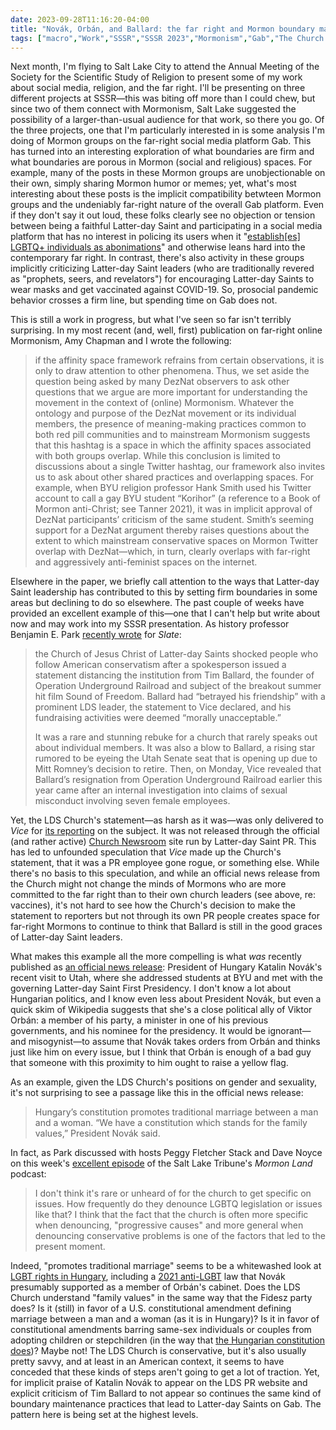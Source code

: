 ```yaml
---
date: 2023-09-28T11:16:20-04:00
title: "Novák, Orbán, and Ballard: the far right and Mormon boundary maintenance"
tags: ["macro","Work","SSSR","SSSR 2023","Mormonism","Gab","The Church of Jesus Christ of Latter-day Saints","COVID-19","far right","Amy Chapman","Tim Ballard","Benjamin E. Park","Mormon Land","Peggy Fletcher Stack","Dave Noyce","BYU"]
---
```

Next month, I'm flying to Salt Lake City to attend the Annual Meeting of the Society for the Scientific Study of Religion to present some of my work about social media, religion, and the far right. I'll be presenting on three different projects at SSSR—this was biting off more than I could chew, but since two of them connect with Mormonism, Salt Lake suggested the possibility of a larger-than-usual audience for that work, so there you go. Of the three projects, one that I'm particularly interested in is some analysis I'm doing of Mormon groups on the far-right social media platform Gab. This has turned into an interesting exploration of what boundaries are firm and what boundaries are porous in Mormon (social and religious) spaces. For example, many of the posts in these Mormon groups are unobjectionable on their own, simply sharing Mormon humor or memes; yet, what's most interesting about these posts is the implicit compatibility betwteen Mormon groups and the undeniably far-right nature of the overall Gab platform. Even if they don't say it out loud, these folks clearly see no objection or tension between being a faithful Latter-day Saint and participating in a social media platform that has no interest in policing its users when it "[establish[es] LGBTQ+ individuals as abonimations](https://spencergreenhalgh.com/work/new-publication-anti-lgbtq+-discourses-in-lgbtq+-affirming-spaces-on-gab-social/)" and otherwise leans hard into the contemporary far right. In contrast, there's also activity in these groups implicitly criticizing Latter-day Saint leaders (who are traditionally revered as "prophets, seers, and revelators") for encouraging Latter-day Saints to wear masks and get vaccinated against COVID-19. So, prosocial pandemic behavior crosses a firm line, but spending time on Gab does not.

This is still a work in progress, but what I've seen so far isn't terribly surprising. In my most recent (and, well, first) publication on far-right online Mormonism, Amy Chapman and I wrote the following: 

> if the affinity space framework refrains from certain observations, it is only to draw attention to other phenomena. Thus, we set aside the question being asked by many DezNat observers to ask other questions that we argue are more important for understanding the movement in the context of (online) Mormonism. Whatever the ontology and purpose of the DezNat movement or its individual members, the presence of meaning-making practices common to both red pill communities and to mainstream Mormonism suggests that this hashtag is a space in which the affinity spaces associated with both groups overlap. While this conclusion is limited to discussions about a single Twitter hashtag, our framework also invites us to ask about other shared practices and overlapping spaces. For example, when BYU religion professor Hank Smith used his Twitter account to call a gay BYU student “Korihor” (a reference to a Book of Mormon anti-Christ; see Tanner 2021), it was in implicit approval of DezNat participants’ criticism of the same student. Smith’s seeming support for a DezNat argument thereby raises questions about the extent to which mainstream conservative spaces on Mormon Twitter overlap with DezNat—which, in turn, clearly overlaps with far-right and aggressively anti-feminist spaces on the internet.

Elsewhere in the paper, we briefly call attention to the ways that Latter-day Saint leadership has contributed to this by setting firm boundaries in some areas but declining to do so elsewhere. The past couple of weeks have provided an excellent example of this—one that I can't help but write about now and may work into my SSSR presentation. As history professor Benjamin E. Park [recently wrote](https://slate.com/human-interest/2023/09/tim-ballard-sound-of-freedom-abuse-allegations.html) for *Slate*:

> the Church of Jesus Christ of Latter-day Saints shocked people who follow American conservatism after a spokesperson issued a statement distancing the institution from Tim Ballard, the founder of Operation Underground Railroad and subject of the breakout summer hit film Sound of Freedom. Ballard had “betrayed his friendship” with a prominent LDS leader, the statement to Vice declared, and his fundraising activities were deemed “morally unacceptable.”
> 
> It was a rare and stunning rebuke for a church that rarely speaks out about individual members. It was also a blow to Ballard, a rising star rumored to be eyeing the Utah Senate seat that is opening up due to Mitt Romney’s decision to retire. Then, on Monday, Vice revealed that Ballard’s resignation from Operation Underground Railroad earlier this year came after an internal investigation into claims of sexual misconduct involving seven female employees.

Yet, the LDS Church's statement—as harsh as it was—was only delivered to *Vice* for [its reporting](https://www.vice.com/en/article/bvjypz/mormon-church-denounces-tim-ballards-morally-unacceptable-activities) on the subject. It was not released through the official (and rather active) [Church Newsroom](https://newsroom.churchofjesuschrist.org/) site run by Latter-day Saint PR. This has led to unfounded speculation that *Vice* made up the Church's statement, that it was a PR employee gone rogue, or something else. While there's no basis to this speculation, and while an official news release from the Church might not change the minds of Mormons who are more committed to the far right than to their own church leaders (see above, re: vaccines), it's not hard to see how the Church's decision to make the statement to reporters but not through its own PR people creates space for far-right Mormons to continue to think that Ballard is still in the good graces of Latter-day Saint leaders.

What makes this example all the more compelling is what *was* recently published as [an official news release](https://newsroom.churchofjesuschrist.org/article/president-hungary-discusses-faith-and-family-byu): President of Hungary Katalin Novák's recent visit to Utah, where she addressed students at BYU and met with the governing Latter-day Saint First Presidency. I don't know a lot about Hungarian politics, and I know even less about President Novák, but even a quick skim of Wikipedia suggests that she's a close political ally of Viktor Orbán: a member of his party, a minister in one of his previous governments, and his nominee for the presidency. It would be ignorant—and misogynist—to assume that Novák takes orders from Orbán and thinks just like him on every issue, but I think that Orbán is enough of a bad guy that someone with this proximity to him ought to raise a yellow flag. 

As an example, given the LDS Church's positions on gender and sexuality, it's not surprising to see a passage like this in the official news release:

> Hungary’s constitution promotes traditional marriage between a man and a woman. “We have a constitution which stands for the family values,” President Novák said.

In fact, as Park discussed with hosts Peggy Fletcher Stack and Dave Noyce on this week's [excellent episode](https://www.sltrib.com/religion/2023/09/27/mormon-land-tim-ballard-uproar/) of the Salt Lake Tribune's *Mormon Land* podcast: 

> I don't think it's rare or unheard of for the church to get specific on issues. How frequently do they denounce LGBTQ legislation or issues like that? I think that the fact that the church is often more specific when denouncing, "progressive causes" and more general when denouncing conservative problems is one of the factors that led to the present moment.

Indeed, "promotes traditional marriage" seems to be a whitewashed look at [LGBT rights in Hungary](https://en.wikipedia.org/wiki/LGBT_rights_in_Hungary), including a [2021 anti-LGBT](https://en.wikipedia.org/wiki/Hungarian_anti-LGBT_law) law that Novák presumably supported as a member of Orbán's cabinet. Does the LDS Church understand "family values" in the same way that the Fidesz party does? Is it (still) in favor of a U.S. constitutional amendment defining marriage between a man and a woman (as it is in Hungary)? Is it in favor of constitutional amendments barring same-sex individuals or couples from adopting children or stepchildren (in the way that [the Hungarian constitution does](https://en.wikipedia.org/wiki/LGBT_rights_in_Hungary#Summary_table))? Maybe not! The LDS Church is conservative, but it's also usually pretty savvy, and at least in an American context, it seems to have conceded that these kinds of steps aren't going to get a lot of traction. Yet, for implicit praise of Katalin Novák to appear on the LDS PR website and explicit criticism of Tim Ballard to not appear so continues the same kind of boundary maintenance practices that lead to Latter-day Saints on Gab. The pattern here is being set at the highest levels.